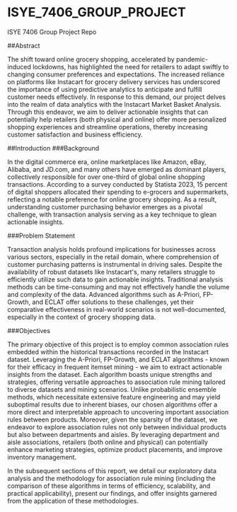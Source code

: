 # ISYE_7406_GROUP_PROJECT
ISYE 7406 Group Project Repo

##Abstract

The shift toward online grocery shopping, accelerated by pandemic-induced lockdowns, has highlighted the need for retailers to adapt swiftly to changing consumer preferences and expectations. The increased reliance on platforms like Instacart for grocery delivery services has underscored the importance of using predictive analytics to anticipate and fulfill customer needs effectively.
In response to this demand, our project delves into the realm of data analytics with the Instacart Market Basket Analysis. Through this endeavor, we aim to deliver actionable insights that can potentially help retailers (both physical and online) offer more personalized shopping experiences and streamline operations, thereby increasing customer satisfaction and business efficiency.

##Introduction
###Background

In the digital commerce era, online marketplaces like Amazon, eBay, Alibaba, and JD.com, and many others have emerged as dominant players, collectively responsible for over one-third of global online shopping transactions. According to a survey conducted by Statista 2023, 15 percent of digital shoppers allocated their spending to e-grocers and supermarkets, reflecting a notable preference for online grocery shopping. As a result, understanding customer purchasing behavior emerges as a pivotal challenge, with transaction analysis serving as a key technique to glean actionable insights.

###Problem Statement

Transaction analysis holds profound implications for businesses across various sectors, especially in the retail domain, where comprehension of customer purchasing patterns is instrumental in driving sales. Despite the availability of robust datasets like Instacart's, many retailers struggle to efficiently utilize such data to gain actionable insights. Traditional analysis methods can be time-consuming and may not effectively handle the volume and complexity of the data. Advanced algorithms such as A-Priori, FP-Growth, and ECLAT offer solutions to these challenges, yet their comparative effectiveness in real-world scenarios is not well-documented, especially in the context of grocery shopping data.

###Objectives

The primary objective of this project is to employ common association rules embedded within the historical transactions recorded in the Instacart dataset. Leveraging the A-Priori, FP-Growth, and ECLAT algorithms - known for their efficacy in frequent itemset mining - we aim to extract actionable insights from the dataset. Each algorithm boasts unique strengths and strategies, offering versatile approaches to association rule mining tailored to diverse datasets and mining scenarios. Unlike probabilistic ensemble methods, which necessitate extensive feature engineering and may yield suboptimal results due to inherent biases, our chosen algorithms offer a more direct and interpretable approach to uncovering important association rules between products. Moreover, given the sparsity of the dataset, we endeavor to explore association rules not only between individual products but also between departments and aisles. By leveraging department and aisle associations, retailers (both online and physical) can potentially enhance marketing strategies, optimize product placements, and improve inventory management.

 
In the subsequent sections of this report, we detail our exploratory data analysis and the methodology for association rule mining (including the comparison of these algorithms in terms of efficiency, scalability, and practical applicability), present our findings, and offer insights garnered from the application of these methodologies.
